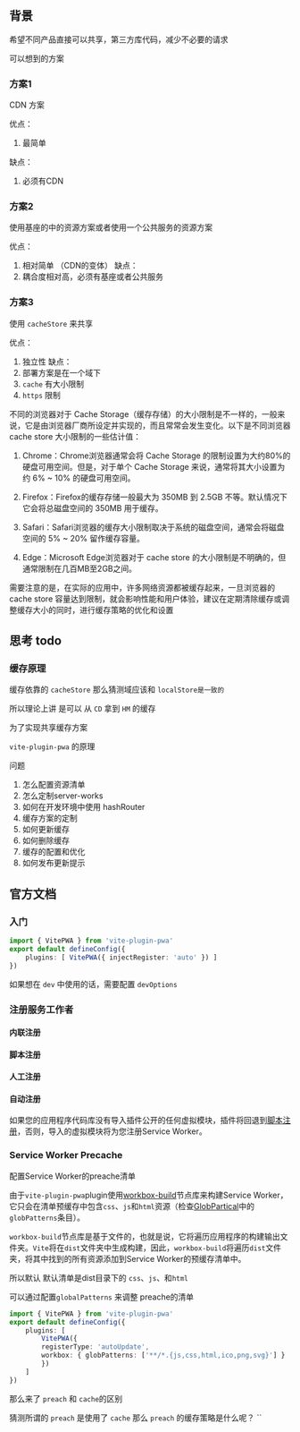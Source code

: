 
## 背景

希望不同产品直接可以共享，第三方库代码，减少不必要的请求


可以想到的方案

### 方案1

CDN 方案

优点：

1. 最简单
   
缺点：

1. 必须有CDN


### 方案2

使用基座的中的资源方案或者使用一个公共服务的资源方案

优点：
1. 相对简单 （CDN的变体）
缺点：
2. 耦合度相对高，必须有基座或者公共服务

### 方案3

使用 `cacheStore` 来共享

优点：
1. 独立性
缺点：
1. 部署方案是在一个域下
2.  `cache` 有大小限制
3.  `https` 限制


不同的浏览器对于 Cache Storage（缓存存储）的大小限制是不一样的，一般来说，它是由浏览器厂商所设定并实现的，而且常常会发生变化。以下是不同浏览器 cache store 大小限制的一些估计值：

1. Chrome：Chrome浏览器通常会将 Cache Storage 的限制设置为大约80%的硬盘可用空间。但是，对于单个 Cache Storage 来说，通常将其大小设置为约 6% ~ 10% 的硬盘可用空间。
    
2. Firefox：Firefox的缓存存储一般最大为 350MB 到 2.5GB 不等。默认情况下它会将总磁盘空间的 350MB 用于缓存。
    
3. Safari：Safari浏览器的缓存大小限制取决于系统的磁盘空间，通常会将磁盘空间的 5% ~ 20% 留作缓存容量。
    
4. Edge：Microsoft Edge浏览器对于 cache store 的大小限制是不明确的，但通常限制在几百MB至2GB之间。
    

需要注意的是，在实际的应用中，许多网络资源都被缓存起来，一旦浏览器的 cache store 容量达到限制，就会影响性能和用户体验，建议在定期清除缓存或调整缓存大小的同时，进行缓存策略的优化和设置


## 思考 todo


### 缓存原理

缓存依靠的 `cacheStore`  那么猜测域应该和 `localStore是一致的`

所以理论上讲 是可以 从 `CD` 拿到 `HM` 的缓存

为了实现共享缓存方案


`vite-plugin-pwa` 的原理

问题
1. 怎么配置资源清单
2. 怎么定制server-works
3. 如何在开发环境中使用 hashRouter
4. 缓存方案的定制
5. 如何更新缓存
6. 如何删除缓存
7. 缓存的配置和优化
8. 如何发布更新提示


##  官方文档

###  入门

``` ts
import { VitePWA } from 'vite-plugin-pwa' 
export default defineConfig({ 
	plugins: [ VitePWA({ injectRegister: 'auto' }) ] 
})

```

如果想在 `dev` 中使用的话，需要配置 `devOptions`

### 注册服务工作者


#### 内联注册

#### 脚本注册

#### 人工注册

#### 自动注册

如果您的应用程序代码库没有导入插件公开的任何虚拟模块，插件将回退到[脚本注册](https://vite-pwa-org.netlify.app/guide/register-service-worker.html#script-registration)，否则，导入的虚拟模块将为您注册Service Worker。

### Service Worker Precache

配置Service Worker的preache清单

由于`vite-plugin-pwa`plugin使用[workbox-build](https://developer.chrome.com/docs/workbox/modules/workbox-build/)节点库来构建Service Worker，它只会在清单预缓存中包含`css`、`js`和`html`资源（检查[GlobPartical](https://developer.chrome.com/docs/workbox/reference/workbox-build/#type-GlobPartial)中的`globPatterns`条目）。

`workbox-build`节点库是基于文件的，也就是说，它将遍历应用程序的构建输出文件夹。`Vite`将在`dist`文件夹中生成构建，因此，`workbox-build`将遍历`dist`文件夹，将其中找到的所有资源添加到Service Worker的预缓存清单中。

所以默认 默认清单是dist目录下的 `css`、`js`、和`html`

可以通过配置`globalPatterns` 来调整 preache的清单

``` ts
import { VitePWA } from 'vite-plugin-pwa' 
export default defineConfig({ 
	plugins: [ 
		VitePWA({ 
		registerType: 'autoUpdate', 
		workbox: { globPatterns: ['**/*.{js,css,html,ico,png,svg}'] } 
		}) 
	]
})
```

那么来了 `preach` 和 `cache`的区别


猜测所谓的  `preach` 是使用了 `cache`
那么  `preach` 的缓存策略是什么呢？
``
